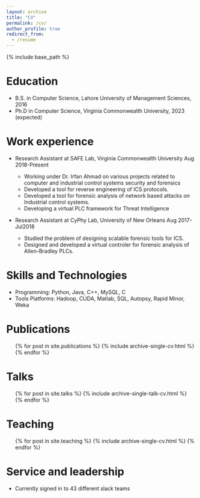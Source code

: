 ```yaml
---
layout: archive
title: "CV"
permalink: /cv/
author_profile: true
redirect_from:
  - /resume
---
```


{% include base_path %}

Education
======
* B.S. in Computer Science, Lahore University of Management Sciences, 2016
* Ph.D in Computer Science, Virginia Commonwealth University, 2023 (expected)

Work experience
======
* Research Assistant at SAFE Lab, Virginia Commonwealth University            Aug 2018-Present
  * Working under Dr. Irfan Ahmad on various projects related to computer and industrial control systems security
and forensics
  * Developed a tool for reverse engineering of ICS protocols.
  * Developed a tool for forensic analysis of network based attacks on Industrial control systems.
  * Developing a virtual PLC framework for Threat Intelligence

* Research Assistant at CyPhy Lab, University of New Orleans                  Aug 2017-Jul2018
  * Studied the problem of designing scalable forensic tools for ICS.
  * Designed and developed a virtual controler for forensic analysis of Allen-Bradley PLCs.
  


Skills and Technologies
======
* Programming: Python, Java, C++, MySQL, C
* Tools Platforms: Hadoop, CUDA, Matlab, SQL, Autopsy, Rapid Minor, Weka


Publications
======
  <ul>{% for post in site.publications %}
    {% include archive-single-cv.html %}
  {% endfor %}</ul>
  
Talks
======
  <ul>{% for post in site.talks %}
    {% include archive-single-talk-cv.html %}
  {% endfor %}</ul>
  
Teaching
======
  <ul>{% for post in site.teaching %}
    {% include archive-single-cv.html %}
  {% endfor %}</ul>
  
Service and leadership
======
* Currently signed in to 43 different slack teams
